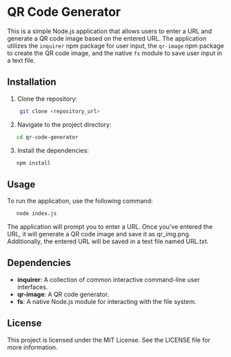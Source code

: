 # QR Code Generator

This is a simple Node.js application that allows users to enter a URL and generate a QR code image based on the entered URL. The application utilizes the `inquirer` npm package for user input, the `qr-image` npm package to create the QR code image, and the native `fs` module to save user input in a text file.

## Installation

1. Clone the repository:
```bash
    git clone <repository_url>
```

2. Navigate to the project directory:
```bash
   cd qr-code-generator
```

3. Install the dependencies:
```bash
   npm install
```

## Usage
To run the application, use the following command:
```bash
   node index.js
```

The application will prompt you to enter a URL. Once you've entered the URL, it will generate a QR code image and save it as qr_img.png. Additionally, the entered URL will be saved in a text file named URL.txt.

## Dependencies
- __inquirer__: A collection of common interactive command-line user interfaces.
- __qr-image__: A QR code generator.
- __fs__: A native Node.js module for interacting with the file system.

## License
This project is licensed under the MIT License. See the LICENSE file for more information.

